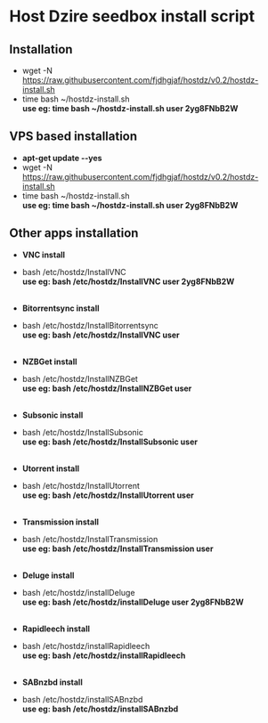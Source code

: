 Host Dzire seedbox install script
==========
Installation
--------------
- wget -N https://raw.githubusercontent.com/fjdhgjaf/hostdz/v0.2/hostdz-install.sh <br>
- time bash ~/hostdz-install.sh <username> <password> <br>
**use eg: time bash ~/hostdz-install.sh user 2yg8FNbB2W**


VPS based installation
--------------
- **apt-get update --yes**<br>
- wget -N https://raw.githubusercontent.com/fjdhgjaf/hostdz/v0.2/hostdz-install.sh <br>
- time bash ~/hostdz-install.sh <username> <password> <br>
**use eg: time bash ~/hostdz-install.sh user 2yg8FNbB2W**


Other apps installation
--------------
- **VNC install**
-  bash /etc/hostdz/InstallVNC <username> <password><br>
**use eg: bash /etc/hostdz/InstallVNC user 2yg8FNbB2W**<br><br>

- **Bitorrentsync install**
-  bash /etc/hostdz/InstallBitorrentsync <username><br>
**use eg: bash /etc/hostdz/InstallVNC user**<br><br>

- **NZBGet install**
-  bash /etc/hostdz/InstallNZBGet <username><br>
**use eg: bash /etc/hostdz/InstallNZBGet user**<br><br>

- **Subsonic install**
-  bash /etc/hostdz/InstallSubsonic <username><br>
**use eg: bash /etc/hostdz/InstallSubsonic user**<br><br>

- **Utorrent install**
-  bash /etc/hostdz/InstallUtorrent <username><br>
**use eg: bash /etc/hostdz/InstallUtorrent user**<br><br>

- **Transmission install**
-  bash /etc/hostdz/InstallTransmission <username><br>
**use eg: bash /etc/hostdz/InstallTransmission user**<br><br>

- **Deluge install**
-  bash /etc/hostdz/installDeluge <username> <password><br>
**use eg: bash /etc/hostdz/installDeluge user 2yg8FNbB2W**<br><br>

- **Rapidleech install**
-  bash /etc/hostdz/installRapidleech<br>
**use eg: bash /etc/hostdz/installRapidleech**<br><br>

- **SABnzbd install**
-  bash /etc/hostdz/installSABnzbd<br>
**use eg: bash /etc/hostdz/installSABnzbd**<br><br>